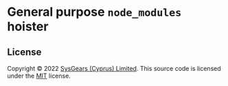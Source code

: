 # General purpose `node_modules` hoister

## License

Copyright © 2022 [SysGears (Cyprus) Limited]. This source code is licensed under the [MIT] license.

[MIT]: LICENSE
[SysGears (Cyprus) Limited]: http://sysgears.com

